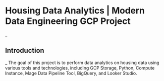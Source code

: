 # Housing Data Analytics | Modern Data Engineering GCP Project
_
## Introduction 
_
The goal of this project is to perform data analytics on housing data using various tools and technologies, including GCP Storage, Python, Compute Instance, Mage Data Pipeline Tool, BigQuery, and Looker Studio.
